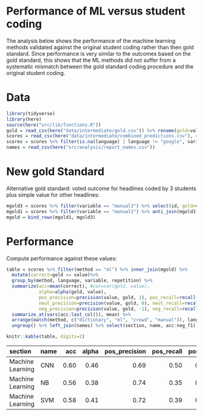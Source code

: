 Performance of ML versus student coding
================

The analysis below shows the performance of the machine learning methods
validated against the original student coding rather than then gold
standard. Since performance is very similar to the outcomes based on the
gold standard, this shows that the ML methods did not suffer from a
systematic mismatch between the gold standard coding procedure and the
original student coding.

# Data

``` r
library(tidyverse)
library(here)
source(here("src/lib/functions.R"))
gold = read_csv(here("data/intermediate/gold.csv")) %>% rename(gold=value)
scores = read_csv(here("data/intermediate/combined_predictions.csv"), col_types = "iccccddd")
scores = scores %>% filter(is.na(language) | language != "google", variable != "recessie", variable != "boukes")  %>% mutate(value=trichotomize(value))
names = read_csv(here("src/analysis/report_names.csv"))
```

# New gold Standard

Alternative gold standard: voted outcome for headlines coded by 3
students plus simple value for other
headlines:

``` r
mgold3 = scores %>% filter(variable == "manual3") %>% select(id, gold=value)
mgold1 = scores %>% filter(variable == "manual1") %>% anti_join(mgold3, by="id") %>% select(id, gold=value)
mgold = bind_rows(mgold1, mgold3)
```

# Performance

Compute performance against these values:

``` r
table = scores %>% filter(method == "ml") %>% inner_join(mgold) %>% 
  mutate(correct=gold == value)%>% 
  group_by(method, language, variable, repetition) %>% 
  summarize(acc=mean(correct), #cor=cor(gold, value), 
            alpha=alpha(gold, value), 
            pos_precision=precision(value, gold, 1), pos_recall=recall(value, gold, 1), pos_f1=f1(pos_precision, pos_recall),
            neut_precision=precision(value, gold, 0), neut_recall=recall(value, gold, 0), neut_f1=f1(neut_precision, neut_recall),
            neg_precision=precision(value, gold, -1), neg_recall=recall(value, gold, -1), neg_f1=f1(neg_precision, neg_recall)) %>%  
  summarize_at(vars(acc:last_col()), mean) %>% 
  arrange(match(method, c("dictionary", "ml", "crowd", "manual")), language, variable ) %>% 
  ungroup() %>% left_join(names) %>% select(section, name, acc:neg_f1)

knitr::kable(table, digits=2)
```

| section          | name |  acc | alpha | pos\_precision | pos\_recall | pos\_f1 | neut\_precision | neut\_recall | neut\_f1 | neg\_precision | neg\_recall | neg\_f1 |
| :--------------- | :--- | ---: | ----: | -------------: | ----------: | ------: | --------------: | -----------: | -------: | -------------: | ----------: | ------: |
| Machine Learning | CNN  | 0.60 |  0.46 |           0.69 |        0.50 |    0.57 |            0.57 |         0.72 |     0.63 |           0.62 |        0.53 |    0.57 |
| Machine Learning | NB   | 0.56 |  0.38 |           0.74 |        0.35 |    0.47 |            0.51 |         0.78 |     0.62 |           0.59 |        0.44 |    0.50 |
| Machine Learning | SVM  | 0.58 |  0.41 |           0.72 |        0.39 |    0.50 |            0.53 |         0.77 |     0.63 |           0.61 |        0.48 |    0.54 |
